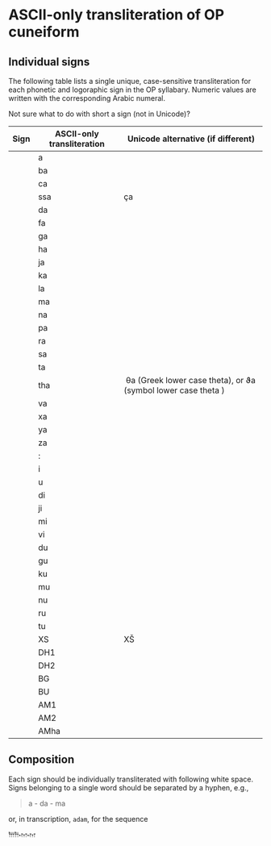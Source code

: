 # ASCII-only transliteration of OP cuneiform #

## Individual signs
The following table lists a single unique, case-sensitive transliteration for each phonetic and logoraphic  sign in the OP syllabary.  Numeric values are written with the corresponding Arabic numeral.

Not sure what to do with short a sign (not in Unicode)?

| Sign | ASCII-only transliteration |  Unicode alternative (if different) |  
|  ------	| ------	| ------	|  
| | a |   |
| | ba |   |
|  | ca  |   |
|  | ssa |  ça  |
|  |  da |   |
|  | fa |   |
| | ga |   |
| | ha |   |
| | ja |   |
|  |  ka |  | 
|  |  la |   |
|  |  ma |   |
| | na |   |
|  |  pa |   |
|  |  ra |   |
|  |  sa |   |
|  | ta |   |
| | tha |   θa (Greek lower case theta), or  ϑa (symbol lower case theta ) |
| | va |   |
|  | xa |   |
|  | ya |   |
| | za |   |
| | : |   |
|  | i  |   |
|  | u |   |
| | di |   |
|  | ji |   |
| | mi |   |
|  | vi |   |
| | du |   |
|  |gu |   |
|  | ku |   |
|   | mu |   |
|  | nu |   |
|  | ru |   |
|  | tu |   |
| | XS |  XŠ |
| | DH1 |   |
| | DH2 | |
| | BG |   |
| | BU |   |
| | AM1 |   |
| | AM2|   |
| | AMha | |
 

## Composition ##
Each sign should be individually transliterated with following white space. Signs belonging to a single word should be separated by a hyphen, e.g.,

> a - da - ma

or, in transcription, `adam`, for  the sequence 

𐎠𐎭𐎶𐎶


